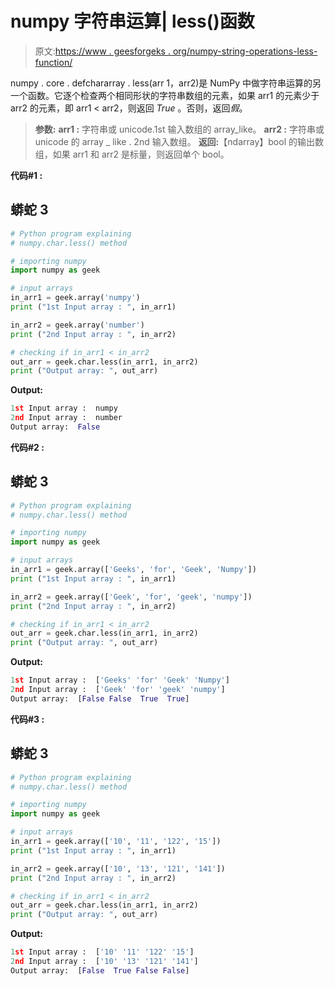 # numpy 字符串运算| less()函数

> 原文:[https://www . geesforgeks . org/numpy-string-operations-less-function/](https://www.geeksforgeeks.org/numpy-string-operations-less-function/)

numpy . core . defchararray . less(arr 1，arr2)是 NumPy 中做字符串运算的另一个函数。它逐个检查两个相同形状的字符串数组的元素，如果 arr1 的元素少于 arr2 的元素，即 arr1 < arr2，则返回 *True* 。否则，返回*假*。

> **参数:**
> **arr1 :** 字符串或 unicode.1st 输入数组的 array_like。
> **arr2 :** 字符串或 unicode 的 array _ like . 2nd 输入数组。
> **返回:**【ndarray】bool 的输出数组，如果 arr1 和 arr2 是标量，则返回单个 bool。

**代码#1 :**

## 蟒蛇 3

```py
# Python program explaining
# numpy.char.less() method

# importing numpy
import numpy as geek

# input arrays 
in_arr1 = geek.array('numpy')
print ("1st Input array : ", in_arr1)

in_arr2 = geek.array('number')
print ("2nd Input array : ", in_arr2) 

# checking if in_arr1 < in_arr2
out_arr = geek.char.less(in_arr1, in_arr2)
print ("Output array: ", out_arr)
```

**Output:** 

```py
1st Input array :  numpy
2nd Input array :  number
Output array:  False
```

**代码#2 :**

## 蟒蛇 3

```py
# Python program explaining
# numpy.char.less() method

# importing numpy
import numpy as geek

# input arrays 
in_arr1 = geek.array(['Geeks', 'for', 'Geek', 'Numpy'])
print ("1st Input array : ", in_arr1)

in_arr2 = geek.array(['Geek', 'for', 'geek', 'numpy'])
print ("2nd Input array : ", in_arr2)

# checking if in_arr1 < in_arr2
out_arr = geek.char.less(in_arr1, in_arr2)
print ("Output array: ", out_arr)
```

**Output:** 

```py
1st Input array :  ['Geeks' 'for' 'Geek' 'Numpy']
2nd Input array :  ['Geek' 'for' 'geek' 'numpy']
Output array:  [False False  True  True]
```

**代码#3 :**

## 蟒蛇 3

```py
# Python program explaining
# numpy.char.less() method

# importing numpy
import numpy as geek

# input arrays 
in_arr1 = geek.array(['10', '11', '122', '15'])
print ("1st Input array : ", in_arr1)

in_arr2 = geek.array(['10', '13', '121', '141'])
print ("2nd Input array : ", in_arr2)

# checking if in_arr1 < in_arr2
out_arr = geek.char.less(in_arr1, in_arr2)
print ("Output array: ", out_arr)
```

**Output:** 

```py
1st Input array :  ['10' '11' '122' '15']
2nd Input array :  ['10' '13' '121' '141']
Output array:  [False  True False False]
```